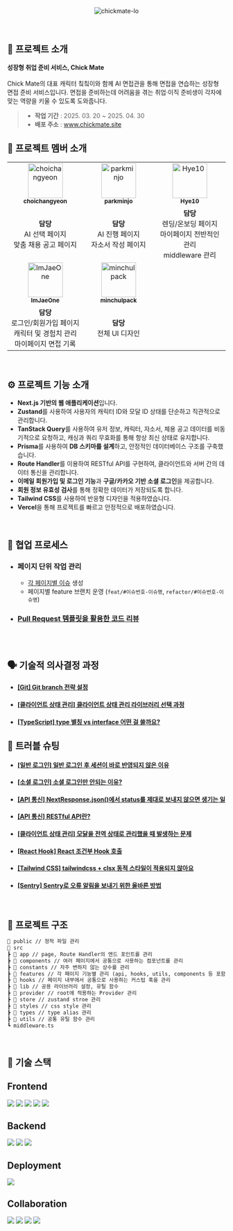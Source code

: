 <div align="center">
  <img alt="chickmate-lo" src="https://image" />
</div>

<br>
<br>

## 🐣 프로젝트 소개

**성장형 취업 준비 서비스, Chick Mate**
<br><br>
Chick Mate의 대표 캐릭터 칰칰이와 함께 AI 면접관을 통해 면접을 연습하는 성장형 면접 준비 서비스입니다.
면접을 준비하는데 어려움을 겪는 취업·이직 준비생이 각자에 맞는 역량을 키울 수 있도록 도와줍니다.

> - **작업 기간** : 2025. 03. 20 ~ 2025. 04. 30
> - **배포 주소** : www.chickmate.site

## 🐥 프로젝트 멤버 소개

<table>
  <tbody>
    <tr>
      <td align="center">
        <a href="https://github.com/choichangyeon">
          <img src="https://avatars.githubusercontent.com/u/53289569?v=4" width="80" alt="choichangyeon" /><br />
          <sub><b>choichangyeon</b></sub>
        </a>
      </td>
      <td align="center">
        <a href="https://github.com/parkminjo">
          <img src="https://avatars.githubusercontent.com/u/73922462?v=4" width="80" alt="parkminjo" /><br />
          <sub><b>parkminjo</b></sub>
        </a>
      </td>
      <td align="center">
        <a href="https://github.com/hye410">
          <img src="https://avatars.githubusercontent.com/u/110617039?v=4" width="80" alt="Hye10" /><br />
          <sub><b>Hye10</b></sub>
        </a>
      </td>
    </tr>
    <tr>
      <td width="300px" align="center">
        <b>담당</b><br />
        AI 선택 페이지<br />
        맞춤 채용 공고 페이지
      </td>
      <td width="300px" align="center">
        <b>담당</b><br />
        AI 진행 페이지<br />
        자소서 작성 페이지
      </td>
      <td width="300px" align="center">
        <b>담당</b><br />
        렌딩/온보딩 페이지<br />
        마이페이지 전반적인 관리<br />
        middleware 관리
      </td>
    </tr>
    <tr>
      <td align="center">
        <a href="https://github.com/ImJaeOne">
          <img src="https://github.com/ImJaeOne.png" width="80" alt="ImJaeOne" /><br />
          <sub><b>ImJaeOne</b></sub>
        </a>
      </td>
      <td align="center">
        <a href="https://github.com/minchulpack">
          <img src="https://avatars.githubusercontent.com/u/195730631?v=4" width="80" alt="minchulpack" /><br />
          <sub><b>minchulpack</b></sub>
        </a>
      </td>
    </tr>
    <tr>
      <td width="300px" align="center">
        <b>담당</b><br />
        로그인/회원가입 페이지<br />
        캐릭터 및 경험치 관리<br />
        마이페이지 면접 기록<br />
      </td>
      <td width="300px" align="center">
        <b>담당</b><br />
        전체 UI 디자인<br />
      </td>
    </tr>
  </tbody>
</table>

<br />

## ⚙ 프로젝트 기능 소개

- **Next.js 기반의 웹 애플리케이션**입니다.
- **Zustand**를 사용하여 사용자의 캐릭터 ID와 모달 ID 상태를 단순하고 직관적으로 관리합니다.
- **TanStack Query**를 사용하여 유저 정보, 캐릭터, 자소서, 체용 공고 데이터를 비동기적으로 요청하고, 캐싱과 쿼리 무효화를 통해 항상 최신 상태로 유지합니다.
- **Prisma**를 사용하여 **DB 스키마를 설계**하고, 안정적인 데이터베이스 구조를 구축했습니다.
- **Route Handler**를 이용하여 RESTful API를 구현하여, 클라이언트와 서버 간의 데이터 통신을 관리합니다.
- **이메일 회원가입 및 로그인 기능**과 **구글/카카오 기반 소셜 로그인**을 제공합니다.
- **회원 정보 유효성 검사**를 통해 정확한 데이터가 저장되도록 합니다.
- **Tailwind CSS**를 사용하여 반응형 디자인을 적용하였습니다.
- **Vercel**을 통해 프로젝트를 빠르고 안정적으로 배포하였습니다.

<br>

## 🔗 협업 프로세스

- ### 페이지 단위 작업 관리
  - [각 페이지별 이슈](https://github.com/BEST-L2CP/ChickMate/issues?q=is%3Aissue%20state%3Aclosed) 생성
  - 페이지별 feature 브랜치 운영 (`feat/#이슈번호-이슈명`, `refactor/#이슈번호-이슈명`)
- ### [Pull Request 템플릿을 활용한 코드 리뷰](https://github.com/BEST-L2CP/ChickMate/pulls?q=is%3Apr+is%3Aclosed)

<br><br>

## 🗣️ 기술적 의사결정 과정

- #### [[Git] Git branch 전략 설정](https://chickmate.palms.blog/changyon99-1)
- #### [[클라이언트 상태 관리] 클라이언트 상태 관리 라이브러리 선택 과정](https://chickmate.palms.blog/minjo-1)
- #### [[TypeScript] type 별칭 vs interface 어떤 걸 쓸까요?](https://chickmate.palms.blog/dhye-1)

## 🚀 트러블 슈팅

- #### [[일반 로그인] 일반 로그인 후 세션이 바로 반영되지 않은 이유](https://chickmate.palms.blog/jaeone-5)
- #### [[소셜 로그인] 소셜 로그인만 안되는 이유?](https://chickmate.palms.blog/jaeone-1)
- #### [[API 통신] NextResponse.json()에서 status를 제대로 보내지 않으면 생기는 일](https://chickmate.palms.blog/jaeone-3)
- #### [[API 통신] RESTful API란?](https://chickmate.palms.blog/jaeone-7)
- #### [[클라이언트 상태 관리] 모달을 전역 상태로 관리했을 때 발생하는 문제](https://chickmate.palms.blog/minjo-2)
- #### [[React Hook] React 조건부 Hook 호출](https://chickmate.palms.blog/changyon99-4)
- #### [[Tailwind CSS] tailwindcss + clsx 동적 스타일이 적용되지 않아요](https://chickmate.palms.blog/dhye-2)
- #### [[Sentry] Sentry로 오류 알림을 보내기 위한 올바른 방법](https://chickmate.palms.blog/jaeone-4)

<br />

## 📁 프로젝트 구조

```markdown
📁 public // 정적 파일 관리
📁 src
┣ 📁 app // page, Route Handler의 엔드 포인트를 관리
┣ 📁 components // 여러 페이지에서 공통으로 사용하는 컴포넌트를 관리
┣ 📁 constants // 자주 변하지 않는 상수를 관리
┣ 📁 features // 각 페이지 기능별 관리 (api, hooks, utils, components 등 포함)
┣ 📁 hooks // 페이지 내부에서 공통으로 사용하는 커스텁 훅을 관리
┣ 📁 lib // 공용 라이브러리 설정, 유틸 함수
┣ 📁 provider // root에 적용하는 Provider 관리
┣ 📁 store // zustand stroe 관리
┣ 📁 styles // css style 관리
┣ 📁 types // type alias 관리
┣ 📁 utils // 공통 유틸 함수 관리
┗ middleware.ts
```

<br />

## 🧶 기술 스택

<div align="left">

## Frontend

<img src="https://img.shields.io/badge/Next.js-000000?style=for-the-badge&logo=nextdotjs&logoColor=white" /> <img src="https://img.shields.io/badge/TypeScript-3178C6?style=for-the-badge&logo=typescript&logoColor=white" /> <img src="https://img.shields.io/badge/TanStack_Query-FF4154?style=for-the-badge&logo=reactquery&logoColor=white" /> <img src="https://img.shields.io/badge/Zustand-FFDD55?style=for-the-badge&logoColor=black" /> <img src="https://img.shields.io/badge/Tailwind_CSS-06B6D4?style=for-the-badge&logo=tailwindcss&logoColor=white" /> <br>

## Backend

<img src="https://img.shields.io/badge/Prisma-2D3748?style=for-the-badge&logo=prisma&logoColor=white" /> <img src="https://img.shields.io/badge/PostgreSQL-4169E1?style=for-the-badge&logo=postgresql&logoColor=white" /> <img src="https://img.shields.io/badge/Amazon_RDS-527FFF?style=for-the-badge&logo=amazonaws&logoColor=white" /> <br>

## Deployment

<img src="https://img.shields.io/badge/Vercel-000000?style=for-the-badge&logo=vercel&logoColor=white" /> <br>

## Collaboration

<img src="https://img.shields.io/badge/GitHub-181717?style=for-the-badge&logo=github&logoColor=white" /> <img src="https://img.shields.io/badge/Figma-F24E1E?style=for-the-badge&logo=figma&logoColor=white" /> <img src="https://img.shields.io/badge/Notion-000000?style=for-the-badge&logo=notion&logoColor=white" /> <img src="https://img.shields.io/badge/Slack-4A154B?style=for-the-badge&logo=slack&logoColor=white" /> </div>
